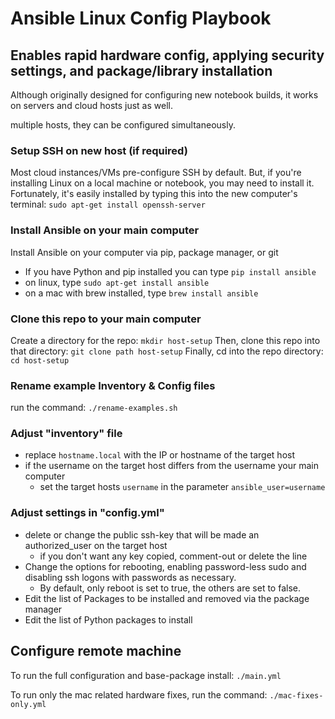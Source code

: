 # Ansible Linux Config Playbook
## Enables rapid hardware config, applying security settings, and package/library installation


Although originally designed for configuring new notebook builds, it works on servers and cloud hosts just as well.

multiple hosts, they can be configured simultaneously.


### Setup SSH on new host (if required)
Most cloud instances/VMs pre-configure SSH by default.
But, if you're installing Linux on a local machine or notebook, you may need to install it.
Fortunately, it's easily installed by typing this into the new computer's terminal: `sudo apt-get install openssh-server`

### Install Ansible on your main computer
Install Ansible on your computer via pip, package manager, or git
 - If you have Python and pip installed you can type `pip install ansible`
 - on linux, type `sudo apt-get install ansible`
 - on a mac with brew installed, type `brew install ansible`

### Clone this repo to your main computer
Create a directory for the repo: `mkdir host-setup`
Then, clone this repo into that directory: `git clone path host-setup`
Finally, cd into the repo directory: `cd host-setup`

### Rename example Inventory & Config files
run the command: `./rename-examples.sh`

### Adjust "inventory" file
- replace `hostname.local` with the IP or hostname of the target host
- if the username on the target host differs from the username your main computer
  - set the target hosts `username` in the parameter `ansible_user=username`

### Adjust settings in "config.yml"
- delete or change the public ssh-key that will be made an authorized_user on the target host
  - if you don't want any key copied, comment-out or delete the line
- Change the options for rebooting, enabling password-less sudo and disabling ssh logons with passwords as necessary.
  - By default, only reboot is set to true, the others are set to false.
- Edit the list of Packages to be installed and removed via the package manager
- Edit the list of Python packages to install

## Configure remote machine
To run the full configuration and base-package install:
`./main.yml`

To run only the mac related hardware fixes, run the command:
`./mac-fixes-only.yml`
